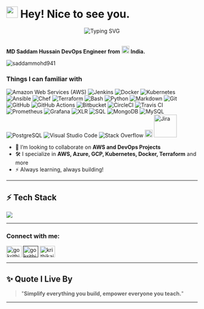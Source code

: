 <h1><img src="https://emojis.slackmojis.com/emojis/images/1531849430/4246/blob-sunglasses.gif?1531849430" width="30"/> Hey! Nice to see you.</h1>

<p align="center">
  <img src="https://readme-typing-svg.herokuapp.com?font=Fira+Code&size=24&pause=1000&color=FF0000&width=700&lines=Welcome+to+Saddam+Mohammad's+GitHub+Profile!;Empowering+Cloud%2C+DevOps%2C+Kubernetes+Learners!;Let's+Simplify+Tech+Together+🚀" alt="Typing SVG" />
</p>

<p> </br> <b>MD Saddam Hussain</b> <b>DevOps Engineer</b> <b>from</b> <img src="https://www.pinclipart.com/picdir/big/47-476312_india-transparent-clipart-indian-flag-logo-png.png" width="20"/> <b>India.</b> </p>
<p align="left"> <img src="https://komarev.com/ghpvc/?username=saddammohd941&label=Profile%20views&color=0e75b6&style=flat" alt="saddammohd941" /> </p>
<h3>Things I can familiar with</h3>

<p>
  <img alt="Amazon Web Services (AWS)" src="https://img.shields.io/badge/-AWS-232F3E?style=flat-square&logo=amazon-aws&logoColor=white" />
  <img alt="Jenkins" src="https://img.shields.io/badge/-Jenkins-D24939?style=flat-square&logo=jenkins&logoColor=white" />
  <img alt="Docker" src="https://img.shields.io/badge/-Docker-46a2f1?style=flat-square&logo=docker&logoColor=white" />
  <img alt="Kubernetes" src="https://img.shields.io/badge/-Kubernetes-326CE5?style=flat-square&logo=kubernetes&logoColor=white" />
  <img alt="Ansible" src="https://img.shields.io/badge/-Ansible-EE0000?style=flat-square&logo=ansible&logoColor=white" />
  <img alt="Chef" src="https://img.shields.io/badge/-Chef-8B0000?style=flat-square&logo=chef&logoColor=white" />
  <img alt="Terraform" src="https://img.shields.io/badge/-Terraform-623CE4?style=flat-square&logo=terraform&logoColor=white" />
  <img alt="Bash" src="https://img.shields.io/badge/Bash-121011.svg?logo=gnu-bash&logoColor=white" />
  <img alt="Python" src="https://img.shields.io/badge/Python-14354C.svg?logo=python&logoColor=white" />
  <img alt="Markdown" src="https://img.shields.io/badge/Markdown-000000.svg?logo=markdown&logoColor=white" />
  <img alt="Git" src="https://img.shields.io/badge/-Git-F05032?style=flat-square&logo=git&logoColor=white" />
  <img alt="GitHub" src="https://img.shields.io/badge/-GitHub-181717?style=flat-square&logo=github&logoColor=white" />
  <img alt="GitHub Actions" src="https://img.shields.io/badge/-GitHub_Actions-2088FF?style=flat-square&logo=github-actions&logoColor=white" />
  <img alt="Bitbucket" src="https://img.shields.io/badge/-Bitbucket-0052CC?style=flat-square&logo=bitbucket&logoColor=white" />
  <img alt="CircleCI" src="https://img.shields.io/badge/-CircleCI-343434?style=flat-square&logo=circleci&logoColor=white" />
  <img alt="Travis CI" src="https://img.shields.io/badge/-Travis_CI-3EAAE3?style=flat-square&logo=travis-ci&logoColor=white" />
  <img alt="Prometheus" src="https://img.shields.io/badge/-Prometheus-E6522C?style=flat-square&logo=prometheus&logoColor=white" />
  <img alt="Grafana" src="https://img.shields.io/badge/-Grafana-F46800?style=flat-square&logo=grafana&logoColor=white" />
  <img alt="XLR" src="https://img.shields.io/badge/-XLR-3C3C3C?style=flat-square&logo=xlr&logoColor=white" />
  <img alt="SQL" src="https://custom-icon-badges.herokuapp.com/badge/SQL-025E8C.svg?logo=database&logoColor=white" />
  <img alt="MongoDB" src ="https://img.shields.io/badge/MongoDB-4ea94b.svg?logo=mongodb&logoColor=white" />
  <img alt="MySQL" src="https://img.shields.io/badge/MySQL-00f.svg?logo=mysql&logoColor=white" />
  <img alt="PostgreSQL" src ="https://img.shields.io/badge/PostgreSQL-316192.svg?logo=postgresql&logoColor=white" />
  <img alt="Visual Studio Code" src="https://img.shields.io/badge/Visual%20Studio%20Code-0078d7.svg?logo=visual-studio-code&logoColor=white" />
  <img alt="Stack Overflow" src="https://img.shields.io/badge/-Stack%20Overflow-FE7A16?logo=stack-overflow&logoColor=white" />
  <img alt="Remedy" src="https://seeklogo.com/images/B/bmc-remedy-logo-CDAE385B52-seeklogo.com.png" width="20" />
  <img alt="Jira" src="https://tms-outsource.com/blog/wp-content/uploads/2019/09/download.png" width="60" />
</p>

- 🤩 I’m looking to collaborate on **AWS and DevOps Projects**
- 🛠️ I specialize in **AWS, Azure, GCP, Kubernetes, Docker, Terraform** and more
- ⚡ Always learning, always building!

---

## ⚡ Tech Stack
<img src="https://skillicons.dev/icons?i=aws,azure,gcp,docker,kubernetes,terraform,linux,githubactions,python,java,spring,ansible,prometheus,grafana" />

---

<h3 align="left">Connect with me:</h3>
<p align="left">
<a href="https://www.linkedin.com/in/saddamhussain-md-681b9824b/" target="blank"><img align="center" src="https://raw.githubusercontent.com/rahuldkjain/github-profile-readme-generator/master/src/images/icons/Social/linked-in-alt.svg" alt="gokrithikaiyer4" height="30" width="40" /></a>
<a href="" target="blank"><img align="center" src="https://raw.githubusercontent.com/rahuldkjain/github-profile-readme-generator/master/src/images/icons/Social/facebook.svg" alt="gokrithikaiyer4" height="30" width="40" /></a>
<a href="https://www.instagram.com/kingofcool.8055/" target="blank"><img align="center" src="https://raw.githubusercontent.com/rahuldkjain/github-profile-readme-generator/master/src/images/icons/Social/instagram.svg" alt="krithikaiyeer" height="30" width="40" /></a>
</p>

---

## ✨ Quote I Live By
> "**Simplify everything you build, empower everyone you teach.**"

---